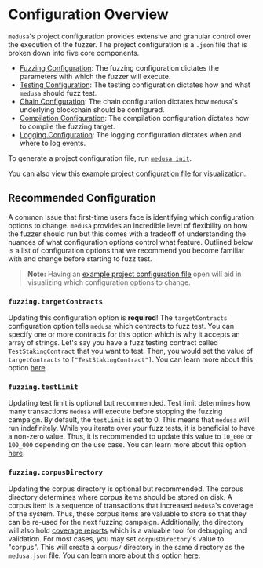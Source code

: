# Configuration Overview

`medusa`'s project configuration provides extensive and granular control over the execution of the fuzzer. The project
configuration is a `.json` file that is broken down into five core components.

- [Fuzzing Configuration](./fuzzing_config.md): The fuzzing configuration dictates the parameters with which the fuzzer will execute.
- [Testing Configuration](./testing_config.md): The testing configuration dictates how and what `medusa` should fuzz test.
- [Chain Configuration](./chain_config.md): The chain configuration dictates how `medusa`'s underlying blockchain should be configured.
- [Compilation Configuration](./compilation_config.md): The compilation configuration dictates how to compile the fuzzing target.
- [Logging Configuration](./logging_config.md): The logging configuration dictates when and where to log events.

To generate a project configuration file, run [`medusa init`](../cli/init.md).

You can also view this [example project configuration file](../static/medusa.json) for visualization.

## Recommended Configuration

A common issue that first-time users face is identifying which configuration options to change. `medusa` provides an
incredible level of flexibility on how the fuzzer should run but this comes with a tradeoff of understanding the nuances
of what configuration options control what feature. Outlined below is a list of configuration options that we recommend
you become familiar with and change before starting to fuzz test.

> **Note:** Having an [example project configuration file](../static/medusa.json) open will aid in visualizing which
> configuration options to change.

### `fuzzing.targetContracts`

Updating this configuration option is **required**! The `targetContracts` configuration option tells `medusa` which contracts
to fuzz test. You can specify one or more contracts for this option which is why it accepts an array
of strings. Let's say you have a fuzz testing contract called `TestStakingContract` that you want to test.
Then, you would set the value of `targetContracts` to `["TestStakingContract"]`.
You can learn more about this option [here](./fuzzing_config.md#targetcontracts).

### `fuzzing.testLimit`

Updating test limit is optional but recommended. Test limit determines how many transactions `medusa` will execute before
stopping the fuzzing campaign. By default, the `testLimit` is set to 0. This means that `medusa` will run indefinitely.
While you iterate over your fuzz tests, it is beneficial to have a non-zero value. Thus, it is recommended to update this
value to `10_000` or `100_000` depending on the use case. You can learn more about this option [here](./fuzzing_config.md#testlimit).

### `fuzzing.corpusDirectory`

Updating the corpus directory is optional but recommended. The corpus directory determines where corpus items should be
stored on disk. A corpus item is a sequence of transactions that increased `medusa`'s coverage of the system. Thus, these
corpus items are valuable to store so that they can be re-used for the next fuzzing campaign. Additionally, the directory
will also hold [coverage reports](../testing/coverage_reports.md) which is a valuable tool for debugging and validation. For most cases, you may set
`corpusDirectory`'s value to "corpus". This will create a `corpus/` directory in the same directory as the `medusa.json`
file.
You can learn more about this option [here](./fuzzing_config.md#corpusdirectory).
